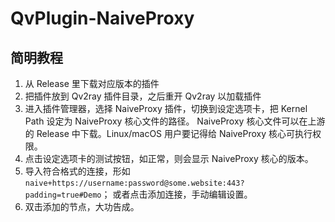 # QvPlugin-NaiveProxy

## 简明教程
1. 从 Release 里下载对应版本的插件
2. 把插件放到 Qv2ray 插件目录，之后重开 Qv2ray 以加载插件
3. 进入插件管理器，选择 NaiveProxy 插件，切换到设定选项卡，把 Kernel Path 设定为 NaiveProxy 核心文件的路径。
   NaiveProxy 核心文件可以在上游的 Release 中下载。Linux/macOS 用户要记得给 NaiveProxy 核心可执行权限。
4. 点击设定选项卡的测试按钮，如正常，则会显示 NaiveProxy 核心的版本。
5. 导入符合格式的连接，形如 `naive+https://username:password@some.website:443?padding=true#Demo`；
   或者点击添加连接，手动编辑设置。
6. 双击添加的节点，大功告成。
